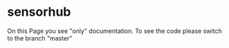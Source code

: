 sensorhub
=========

On this Page you see "only" documentation.
To see the code please switch to the branch "master"

